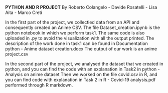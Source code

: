 **PYTHON AND R PROJECT**
By Roberto Colangelo - Davide Rosatelli - Lisa Aita - Marco Cretí

In the first part of the project, we collectied data from an API and consequently created an Anime CSV.
The file Dataset_creation.ipynb is the python notebook in which we perform task1.
The same code is also uploaded in .py to avoid the visualization with all the output printed.
The description of the work done in task1 can be found in Documentation python - Anime dataset creation.docx 
The output of our work is an anime project.csv 

In the second part of the project, we analysed the dataset that we created in python, and you can find the code with an explanation in Task2 in python - Analysis on anime dataset 
Then we worked on the file covid.csv in R, and you can find code with explanation in Task 2 in R - Covid-19 analysis.pdf performed through R markdown. 

